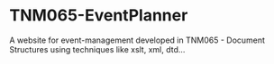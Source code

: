 # TNM065-EventPlanner
A website for event-management developed in TNM065 - Document Structures using techniques like xslt, xml, dtd...

